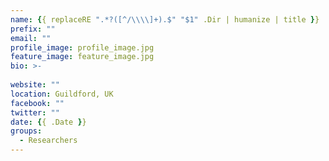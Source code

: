 ```yaml
---
name: {{ replaceRE ".*?([^/\\\\]+).$" "$1" .Dir | humanize | title }}
prefix: ""
email: ""
profile_image: profile_image.jpg
feature_image: feature_image.jpg
bio: >-
  
website: ""
location: Guildford, UK
facebook: ""
twitter: ""
date: {{ .Date }}
groups:
  - Researchers
---
```

